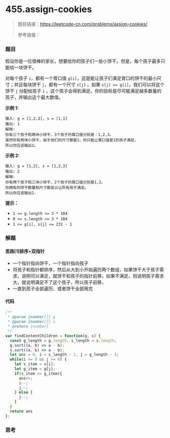 # 455.assign-cookies

> 题目链接：https://leetcode-cn.com/problems/assign-cookies/
>
> 参考链接：

### 题目

假设你是一位很棒的家长，想要给你的孩子们一些小饼干。但是，每个孩子最多只能给一块饼干。

对每个孩子 `i`，都有一个胃口值 `g[i]`，这是能让孩子们满足胃口的饼干的最小尺寸；并且每块饼干 `j`，都有一个尺寸 `s[j]` 。如果 `s[j] >= g[i]`，我们可以将这个饼干 `j` 分配给孩子 `i` ，这个孩子会得到满足。你的目标是尽可能满足越多数量的孩子，并输出这个最大数值。

**示例  1:**

```
输入: g = [1,2,3], s = [1,1]
输出: 1
解释: 
你有三个孩子和两块小饼干，3个孩子的胃口值分别是：1,2,3。
虽然你有两块小饼干，由于他们的尺寸都是1，你只能让胃口值是1的孩子满足。
所以你应该输出1。
```

**示例  2:**

```
输入: g = [1,2], s = [1,2,3]
输出: 2
解释: 
你有两个孩子和三块小饼干，2个孩子的胃口值分别是1,2。
你拥有的饼干数量和尺寸都足以让所有孩子满足。
所以你应该输出2.
```

**提示：**

- `1 <= g.length <= 3 * 104`
- `0 <= s.length <= 3 * 104`
- `1 <= g[i], s[j] <= 231 - 1`



### 解题

#### 思路[1]排序+双指针

* 一个指针指向饼干，一个指针指向孩子
* 将孩子和指针都排序，然后从大到小开始遍历两个数组，如果饼干大于孩子需求，说明可以满足，就饼干和孩子的指针前移，如果不满足，则说明孩子需求大，就说明满足不了这个孩子，所以孩子前移，
* 一直到孩子全部遍历，或者饼干全部用完

#### 代码

```javascript
/**
 * @param {number[]} g
 * @param {number[]} s
 * @return {number}
 */
var findContentChildren = function(g, s) {
  const g_length = g.length, s_length = s.length;
  g.sort((a, b) => a - b);
  s.sort((a, b) => a - b);
  let ans = 0, i = s_length - 1, j = g_length - 1;
  while(i >= 0 && j >= 0) {
    let s_item = s[i];
    let g_item = g[j];
    if(s_item >= g_item){
      ans++;
      i--;
      j--;
    } else {
      j--;
    }
  }
  return ans
};
```



### 思考

